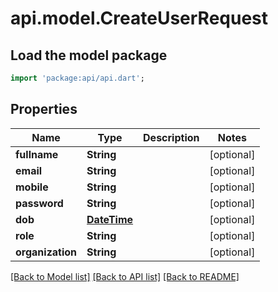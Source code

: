 # api.model.CreateUserRequest

## Load the model package
```dart
import 'package:api/api.dart';
```

## Properties
Name | Type | Description | Notes
------------ | ------------- | ------------- | -------------
**fullname** | **String** |  | [optional] 
**email** | **String** |  | [optional] 
**mobile** | **String** |  | [optional] 
**password** | **String** |  | [optional] 
**dob** | [**DateTime**](DateTime.md) |  | [optional] 
**role** | **String** |  | [optional] 
**organization** | **String** |  | [optional] 

[[Back to Model list]](../README.md#documentation-for-models) [[Back to API list]](../README.md#documentation-for-api-endpoints) [[Back to README]](../README.md)


